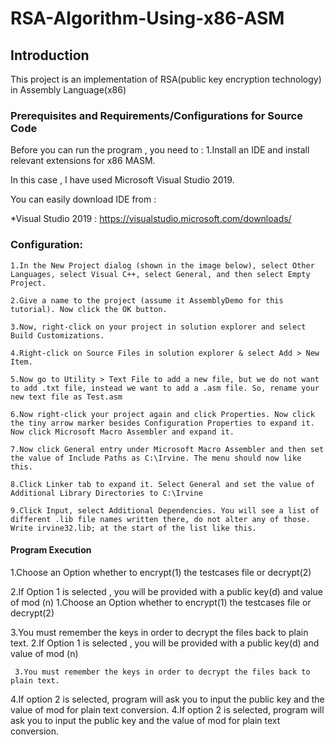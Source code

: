 # RSA-Algorithm-Using-x86-ASM

## Introduction
This project is an implementation of RSA(public key encryption technology) in Assembly Language(x86)
### Prerequisites and Requirements/Configurations for Source Code 
Before you can run the program , you need to : 
    1.Install an IDE and install relevant extensions for x86 MASM.
  
In this case , I have used Microsoft Visual Studio 2019.
 
You can easily download  IDE from :

*Visual Studio 2019 : https://visualstudio.microsoft.com/downloads/
### Configuration:
    1.In the New Project dialog (shown in the image below), select Other Languages, select Visual C++, select General, and then select Empty Project.

    2.Give a name to the project (assume it AssemblyDemo for this tutorial). Now click the OK button.

    3.Now, right-click on your project in solution explorer and select Build Customizations.

    4.Right-click on Source Files in solution explorer & select Add > New Item.

    5.Now go to Utility > Text File to add a new file, but we do not want to add .txt file, instead we want to add a .asm file. So, rename your new text file as Test.asm

    6.Now right-click your project again and click Properties. Now click the tiny arrow marker besides Configuration Properties to expand it. Now click Microsoft Macro Assembler and expand it.

    7.Now click General entry under Microsoft Macro Assembler and then set the value of Include Paths as C:\Irvine. The menu should now like this.

    8.Click Linker tab to expand it. Select General and set the value of Additional Library Directories to C:\Irvine

    9.Click Input, select Additional Dependencies. You will see a list of different .lib file names written there, do not alter any of those. Write irvine32.lib; at the start of the list like this.

#### Program Execution 
  1.Choose an Option whether to encrypt(1) the testcases file or decrypt(2)

  2.If Option 1 is selected , you will be provided with a public key(d) and value of mod (n)
     1.Choose an Option whether to encrypt(1) the testcases file or decrypt(2)

  3.You must remember the keys in order to decrypt the files back to plain text.
     2.If Option 1 is selected , you will be provided with a public key(d) and value of mod (n)

     3.You must remember the keys in order to decrypt the files back to plain text.

  4.If option 2 is selected, program will ask you to input the public key and the value of mod for plain text conversion.
      4.If option 2 is selected, program will ask you to input the public key and the value of mod for plain text conversion.
